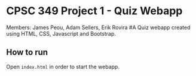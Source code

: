 # CPSC 349 Project 1 - Quiz Webapp
 Members: James Peou, Adam Sellers, Erik Rovira
#A Quiz webapp created using HTML, CSS, Javascript and Bootstrap.

## How to run
Open `index.html` in order to start the webapp.

